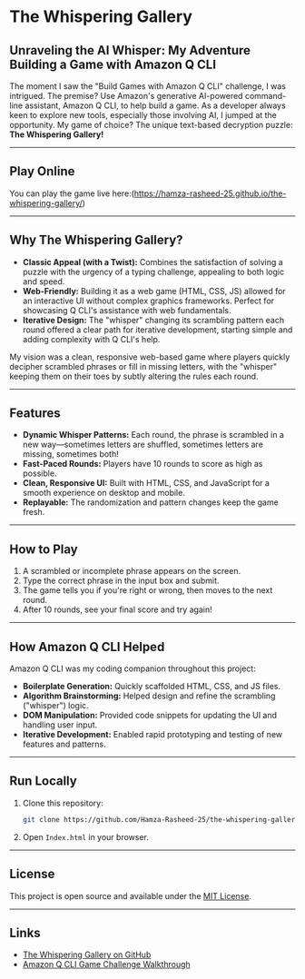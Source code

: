 # The Whispering Gallery

## Unraveling the AI Whisper: My Adventure Building a Game with Amazon Q CLI

The moment I saw the "Build Games with Amazon Q CLI" challenge, I was intrigued. The premise? Use Amazon's generative AI-powered command-line assistant, Amazon Q CLI, to help build a game. As a developer always keen to explore new tools, especially those involving AI, I jumped at the opportunity. My game of choice? The unique text-based decryption puzzle: **The Whispering Gallery!**

---

## Play Online
You can play the game live here:(https://hamza-rasheed-25.github.io/the-whispering-gallery/)

---

## Why The Whispering Gallery?
- **Classic Appeal (with a Twist):** Combines the satisfaction of solving a puzzle with the urgency of a typing challenge, appealing to both logic and speed.
- **Web-Friendly:** Building it as a web game (HTML, CSS, JS) allowed for an interactive UI without complex graphics frameworks. Perfect for showcasing Q CLI's assistance with web fundamentals.
- **Iterative Design:** The "whisper" changing its scrambling pattern each round offered a clear path for iterative development, starting simple and adding complexity with Q CLI's help.

My vision was a clean, responsive web-based game where players quickly decipher scrambled phrases or fill in missing letters, with the "whisper" keeping them on their toes by subtly altering the rules each round.

---

## Features
- **Dynamic Whisper Patterns:** Each round, the phrase is scrambled in a new way—sometimes letters are shuffled, sometimes letters are missing, sometimes both!
- **Fast-Paced Rounds:** Players have 10 rounds to score as high as possible.
- **Clean, Responsive UI:** Built with HTML, CSS, and JavaScript for a smooth experience on desktop and mobile.
- **Replayable:** The randomization and pattern changes keep the game fresh.

---

## How to Play
1. A scrambled or incomplete phrase appears on the screen.
2. Type the correct phrase in the input box and submit.
3. The game tells you if you're right or wrong, then moves to the next round.
4. After 10 rounds, see your final score and try again!

---

## How Amazon Q CLI Helped
Amazon Q CLI was my coding companion throughout this project:
- **Boilerplate Generation:** Quickly scaffolded HTML, CSS, and JS files.
- **Algorithm Brainstorming:** Helped design and refine the scrambling ("whisper") logic.
- **DOM Manipulation:** Provided code snippets for updating the UI and handling user input.
- **Iterative Development:** Enabled rapid prototyping and testing of new features and patterns.

---

## Run Locally
1. Clone this repository:
   ```bash
   git clone https://github.com/Hamza-Rasheed-25/the-whispering-gallery.git
   ```
2. Open `Index.html` in your browser.

---

## License
This project is open source and available under the [MIT License](LICENSE).

---

## Links
- [The Whispering Gallery on GitHub](https://github.com/Hamza-Rasheed-25/the-whispering-gallery)
- [Amazon Q CLI Game Challenge Walkthrough](https://github.com/sumamazaeem/amazon_q_cli_game_challenge_walkthrough) 
